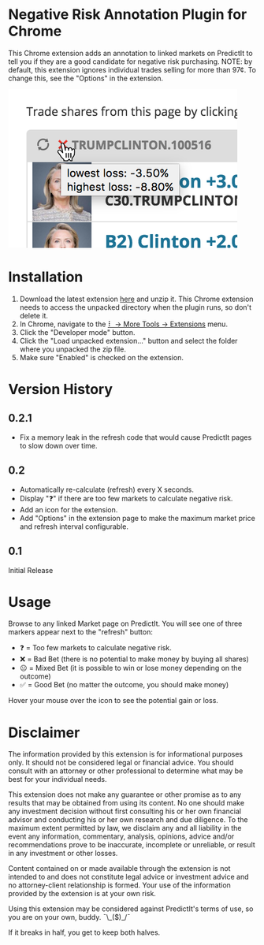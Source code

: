 Negative Risk Annotation Plugin for Chrome
==========================================

This Chrome extension adds an annotation to linked markets on PredictIt to tell you if they are a good candidate for negative risk purchasing.  NOTE: by default, this extension ignores individual trades selling for more than 97¢.  To change this, see the "Options" in the extension.

![PredictIt Linked Market Example](linked-market-example.png)

Installation
============

1. Download the latest extension [here](https://github.com/phaedrus1992/pi/releases) and unzip it. This Chrome extension needs to access the unpacked directory when the plugin runs, so don't delete it.
2. In Chrome, navigate to the [⠇ -> More Tools -> Extensions](chrome://extensions) menu.
3. Click the "Developer mode" button.
4. Click the "Load unpacked extension..." button and select the folder where you unpacked the zip file.
5. Make sure "Enabled" is checked on the extension.

Version History
===============

0.2.1
-----

* Fix a memory leak in the refresh code that would cause PredictIt pages to slow down over time.

0.2
---
* Automatically re-calculate (refresh) every X seconds.
* Display "❓" if there are too few markets to calculate negative risk.
* Add an icon for the extension.
* Add "Options" in the extension page to make the maximum market price and refresh interval configurable.

0.1
---

Initial Release


Usage
=====

Browse to any linked Market page on PredictIt.  You will see one of three markers appear next to the "refresh" button:

* ❓ = Too few markets to calculate negative risk.
* ❌ = Bad Bet (there is no potential to make money by buying all shares)
* 😐 = Mixed Bet (it is possible to win or lose money depending on the outcome)
* ✅ = Good Bet (no matter the outcome, you should make money)

Hover your mouse over the icon to see the potential gain or loss.

Disclaimer
==========

The information provided by this extension is for informational purposes only.  It should not be considered legal or financial advice.  You should consult with an attorney or other professional to determine what may be best for your individual needs.

This extension does not make any guarantee or other promise as to any results that may be obtained from using its content. No one should make any investment decision without first consulting his or her own financial advisor and conducting his or her own research and due diligence. To the maximum extent permitted by law, we disclaim any and all liability in the event any information, commentary, analysis, opinions, advice and/or recommendations prove to be inaccurate, incomplete or unreliable, or result in any investment or other losses.

Content contained on or made available through the extension is not intended to and does not constitute legal advice or investment advice and no attorney-client relationship is formed. Your use of the information provided by the extension is at your own risk.

Using this extension may be considered against PredictIt's terms of use, so you are on your own, buddy. ¯\\\_($)\_/¯

If it breaks in half, you get to keep both halves.
